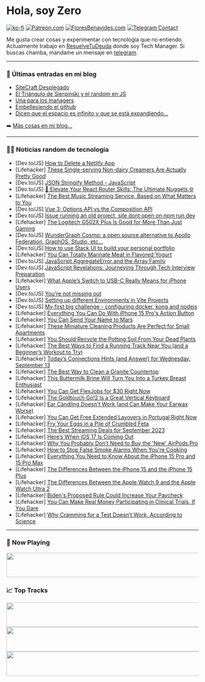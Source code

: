 # Hola, soy Zero

[![ko-fi](https://ko-fi.com/img/githubbutton_sm.svg)](https://ko-fi.com/J3J4N0LUK)
[![Patreon.com](https://img.shields.io/endpoint.svg?url=https%3A%2F%2Fshieldsio-patreon.vercel.app%2Fapi%3Fusername%3Dzerodragon%26type%3Dpatrons&style=for-the-badge)](https://patreon.com/zerodragon)
[![FloresBenavides.com](https://img.shields.io/website?down_message=oops&label=MiBlog&style=for-the-badge&up_message=online&url=https%3A%2F%2Ffloresbenavides.com)](https://floresbenavides.com)
[![Telegram Contact](https://img.shields.io/badge/escr%C3%ADbeme-ZeroDragon-%2326A5E4?style=for-the-badge&logo=telegram)](https://t.me/zerodragon)

Me gusta crear cosas y experimentar con tecnología que no entiendo.
Actualmente trabajo en [ResuelveTuDeuda](http://github.com/resuelve) donde soy Tech Manager.
Si buscas chamba, mandame un mensaje en [telegram](https://t.me/zerodragon).

---

### 📕 Últimas entradas en mi blog
<!-- BLOG-POST-LIST:START -->
- [SiteCraft Desplegado](https://floresbenavides.com/sitecraft-desplegado/)
- [El Triángulo de Sierpinski y el random en JS](https://floresbenavides.com/el-triangulo-de-sierpinski-y-el-random-en-js/)
- [Una para los managers](https://floresbenavides.com/una-para-los-managers/)
- [Embelleciendo el github](https://floresbenavides.com/embelleciendo-el-github/)
- [Dicen que el espacio es infinito y que se está expandiendo…](https://floresbenavides.com/dicen-que-el-espacio-es-infinito-y-que-se-esta-expandiendo/)
<!-- BLOG-POST-LIST:END -->

➡️ [Más cosas en mi blog...](https://floresbenavides.com)

---

### 👨‍💻 Noticias random de tecnología
<!-- TECH-POSTS:START -->
- [Dev.to/JS] [How to Delete a Netlify App](https://dev.to/sameerkali/how-to-delete-a-netlify-app-4p7o)
- [Lifehacker] [These Single-serving Non-dairy Creamers Are Actually Pretty Good](https://lifehacker.com/these-single-serving-non-dairy-creamers-are-actually-pr-1850831773)
- [Dev.to/JS] [JSON Stringify Method - JavaScript](https://dev.to/jimmy1995/json-stringify-method-javascript-5c55)
- [Dev.to/JS] [🚀 Elevate Your React Router Skills: The Ultimate Nuggets 🌐](https://dev.to/judeebekes67/elevate-your-react-router-skills-the-ultimate-nuggets-3icp)
- [Lifehacker] [The Best Music Streaming Service, Based on What Matters to You](https://lifehacker.com/best-music-streaming-services-1850832901)
- [Dev.to/JS] [Vue 3: Options API vs the Composition API](https://dev.to/alakkadshaw/vue-3-options-api-vs-the-composition-api-5556)
- [Dev.to/JS] [Issue running an old project, site dont open on npm run dev](https://dev.to/srecce/issue-running-an-old-project-site-dont-open-on-npm-run-dev-bdd)
- [Lifehacker] [The Logitech G502X Plus Is Good for More Than Just Gaming](https://lifehacker.com/logitech-g502x-plus-review-1850831969)
- [Dev.to/JS] [WunderGraph Cosmo: a open source alternative to Apollo Federation, GraphOS, Studio, etc...](https://dev.to/slickstef11/wundergraph-cosmo-a-open-source-alternative-to-apollo-federation-graphos-studio-etc-1e1)
- [Dev.to/JS] [How to use Stack UI to build your personal portfolio](https://dev.to/krybone/how-to-use-stack-ui-to-build-your-personal-portfolio-2pme)
- [Lifehacker] [You Can Totally Marinate Meat in Flavored Yogurt](https://lifehacker.com/you-can-totally-marinate-meat-in-flavored-yogurt-1850832296)
- [Dev.to/JS] [JavaScript AggregateError and the Array Family](https://dev.to/syedmuhammadaliraza/javascript-aggregateerror-and-the-array-family-2n8)
- [Dev.to/JS] [JavaScript Revelations: Journeying Through Tech Interview Preparation](https://dev.to/nastassia/javascript-revelations-journeying-through-tech-interview-preparation-32gp)
- [Lifehacker] [What Apple’s Switch to USB-C Really Means for iPhone Users](https://lifehacker.com/what-apple-s-switch-to-usb-c-really-means-for-iphone-us-1850832175)
- [Dev.to/JS] [You&#39;re not missing out](https://dev.to/noblica/youre-not-missing-out-175e)
- [Dev.to/JS] [Setting up different Environments in Vite Projects](https://dev.to/diveshpanwar/setting-up-different-environments-in-vite-projects-2mb1)
- [Dev.to/JS] [My first big challenge - configuring docker, kong and nodejs](https://dev.to/effelima/my-first-big-challenge-configuring-docker-kong-and-nodejs-122j)
- [Lifehacker] [Everything You Can Do With iPhone 15 Pro&#39;s Action Button](https://lifehacker.com/everything-you-can-do-with-iphone-15-pros-action-button-1850832992)
- [Lifehacker] [You Can Send Your Name to Mars](https://lifehacker.com/you-can-send-your-name-to-mars-1850831943)
- [Lifehacker] [These Miniature Cleaning Products Are Perfect for Small Apartments](https://lifehacker.com/these-miniature-cleaning-products-are-perfect-for-small-1850831550)
- [Lifehacker] [You Should Recycle the Potting Soil From Your Dead Plants](https://lifehacker.com/you-should-recycle-the-potting-soil-from-your-dead-plan-1850830828)
- [Lifehacker] [The Best Ways to Find a Running Track Near You &lpar;and a Beginner’s Workout to Try&rpar;](https://lifehacker.com/the-best-ways-to-find-a-running-track-near-you-and-a-b-1850830346)
- [Lifehacker] [Today’s Connections Hints &lpar;and Answer&rpar; for Wednesday, September 13](https://lifehacker.com/connections-answer-today-september-13-2023-1850828973)
- [Lifehacker] [The Best Way to Clean a Granite Countertop](https://lifehacker.com/stop-cleaning-your-granite-this-way-1850123832)
- [Lifehacker] [This Buttermilk Brine Will Turn You Into a Turkey Breast Enthusiast](https://lifehacker.com/this-buttermilk-brine-will-turn-you-into-a-turkey-breas-1830318684)
- [Lifehacker] [You Can Get FlexJobs for $30 Right Now](https://lifehacker.com/you-can-get-flexjobs-for-30-right-now-1850820300)
- [Lifehacker] [The Goldtouch Go!2 Is a Great Vertical Keyboard](https://lifehacker.com/goldtouch-go-2-vertical-keyboard-review-1850827189)
- [Lifehacker] [Ear Candling Doesn&#39;t Work &lpar;and Can Make Your Earwax Worse&rpar;](https://lifehacker.com/does-ear-candling-work-1839927121)
- [Lifehacker] [You Can Get Free Extended Layovers in Portugal Right Now](https://lifehacker.com/you-can-get-free-extended-layovers-in-portugal-right-no-1850831409)
- [Lifehacker] [Fry Your Eggs in a Pile of Crumbled Feta](https://lifehacker.com/fry-your-eggs-in-a-pile-of-crumbled-feta-1850831203)
- [Lifehacker] [The Best Streaming Deals for September 2023](https://lifehacker.com/best-streaming-deals-1850763728)
- [Lifehacker] [Here’s When iOS 17 Is Coming Out](https://lifehacker.com/ios-17-release-date-and-features-1850828707)
- [Lifehacker] [Why You Probably Don’t Need to Buy the &#39;New&#39; AirPods Pro](https://lifehacker.com/usb-c-airpods-pro-worth-it-1850825433)
- [Lifehacker] [How to Stop False Smoke Alarms When You&#39;re Cooking](https://lifehacker.com/how-do-i-stop-my-fire-alarm-from-going-off-when-i-cook-5876845)
- [Lifehacker] [Everything You Need to Know About the iPhone 15 Pro and 15 Pro Max](https://lifehacker.com/everything-you-need-to-know-about-the-iphone-15-pro-and-1850829750)
- [Lifehacker] [The Differences Between the iPhone 15 and the iPhone 15 Plus](https://lifehacker.com/iphone-15-versus-iphone-15-plus-1850829166)
- [Lifehacker] [The Differences Between the Apple Watch 9 and the Apple Watch Ultra 2](https://lifehacker.com/apple-watch-9-versus-apple-watch-ultra-2-1850827488)
- [Lifehacker] [Biden&#39;s Proposed Rule Could Increase Your Paycheck](https://lifehacker.com/bidens-proposed-rule-could-increase-your-paycheck-1850830285)
- [Lifehacker] [You Can Make Real Money Participating in Clinical Trials, If You Dare](https://lifehacker.com/you-can-make-real-money-participating-in-clinical-trial-1850830014)
- [Lifehacker] [Why Cramming for a Test Doesn’t Work, According to Science](https://lifehacker.com/why-cramming-for-a-test-doesn-t-work-according-to-scie-1850829909)<!-- TECH-POSTS:END -->

---

### 🎵 Now Playing
<a href="https://spotify-now-playing-dun.vercel.app/now-playing?open"><img src="https://spotify-now-playing-dun.vercel.app/now-playing" width="540" height="64"></a>

### 📈 Top Tracks
<a href="https://spotify-now-playing-dun.vercel.app/top-tracks?i=1&open"><img src="https://spotify-now-playing-dun.vercel.app/top-tracks?i=1" width="540" height="64"></a>
<a href="https://spotify-now-playing-dun.vercel.app/top-tracks?i=2&open"><img src="https://spotify-now-playing-dun.vercel.app/top-tracks?i=2" width="540" height="64"></a>
<a href="https://spotify-now-playing-dun.vercel.app/top-tracks?i=3&open"><img src="https://spotify-now-playing-dun.vercel.app/top-tracks?i=3" width="540" height="64"></a>
